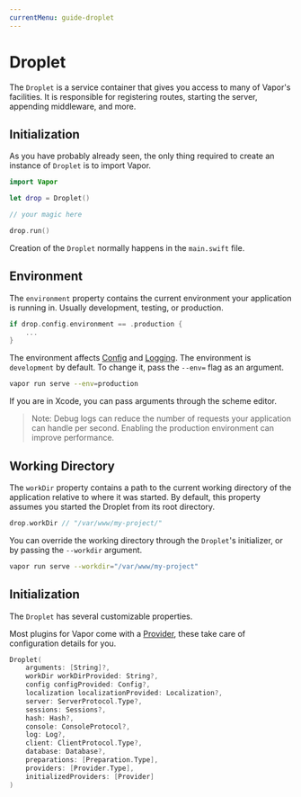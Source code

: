 ```yaml
---
currentMenu: guide-droplet
---
```


# Droplet

The `Droplet` is a service container that gives you access to many of Vapor's facilities. It is responsible for registering routes, starting the server, appending middleware, and more.

## Initialization

As you have probably already seen, the only thing required to create an instance of `Droplet` is to import Vapor.

```swift
import Vapor

let drop = Droplet()

// your magic here

drop.run()
```

Creation of the `Droplet` normally happens in the `main.swift` file.

## Environment

The `environment` property contains the current environment your application is running in. Usually development, testing, or production.

```swift
if drop.config.environment == .production {
    ...
}
```

The environment affects [Config](config.md) and [Logging](log.md). The environment is `development` by default. To change it, pass the `--env=` flag as an argument.

```sh
vapor run serve --env=production
```

If you are in Xcode, you can pass arguments through the scheme editor.

> Note: Debug logs can reduce the number of requests your application can handle per second. Enabling the production environment can improve performance.

## Working Directory

The `workDir` property contains a path to the current working directory of the application relative to where it was started. By default, this property assumes you started the Droplet from its root directory.

```swift
drop.workDir // "/var/www/my-project/"
```

You can override the working directory through the `Droplet`'s initializer, or by passing the `--workdir` argument.

```sh
vapor run serve --workdir="/var/www/my-project"
```

## Initialization

The `Droplet` has several customizable properties.

Most plugins for Vapor come with a [Provider](providers.md), these take care of configuration details for you.

```swift
Droplet(
    arguments: [String]?,
    workDir workDirProvided: String?,
    config configProvided: Config?,
    localization localizationProvided: Localization?,
    server: ServerProtocol.Type?,
    sessions: Sessions?,
    hash: Hash?,
    console: ConsoleProtocol?,
    log: Log?,
    client: ClientProtocol.Type?,
    database: Database?,
    preparations: [Preparation.Type],
    providers: [Provider.Type],
    initializedProviders: [Provider]
)
```
